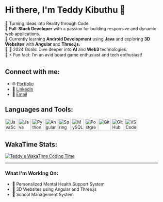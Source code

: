 # Hi there, I'm Teddy Kibuthu 👋

🔹 Turning Ideas into Reality through Code.  
🔹 **Full-Stack Developer** with a passion for building responsive and dynamic web applications.  
🔹 Currently learning **Android Development** using **Java** and exploring **3D Websites** with **Angular** and **Three.js**.  
🔹 📅 2024 Goals: Dive deeper into **AI** and **Web3** technologies.  
🔹 ⚡ Fun fact: I’m an avid board game enthusiast and tech enthusiast!

## Connect with me:
- 🌐 [Portfolio](https://teddy-portfolio.vercel.app/)
- 💼 [LinkedIn](www.linkedin.com/in/teddy-kibuthu-926959287)
- 📧 [Email](mailto:kibuthuteddy@gmail.com)

## Languages and Tools:
<p align="left">
  <!-- Languages -->
  <img src="https://img.icons8.com/color/48/000000/javascript.png" alt="JavaScript" width="40" height="40"/>
  <img src="https://img.icons8.com/color/48/000000/java-coffee-cup-logo.png" alt="Java" width="40" height="40"/>
  <img src="https://img.icons8.com/color/48/000000/python.png" alt="Python" width="40" height="40"/>
  <!-- Frameworks -->
  <img src="https://img.icons8.com/color/48/000000/angularjs.png" alt="Angular" width="40" height="40"/>
  <img src="https://img.icons8.com/color/48/000000/spring-logo.png" alt="Spring Boot" width="40" height="40"/>
  <!-- Databases -->
  <img src="https://img.icons8.com/color/48/000000/mysql-logo.png" alt="MySQL" width="40" height="40"/>
  <img src="https://img.icons8.com/color/48/000000/postgreesql.png" alt="PostgreSQL" width="40" height="40"/>
  <!-- Tools -->
  <img src="https://img.icons8.com/color/48/000000/git.png" alt="Git" width="40" height="40"/>
  <img src="https://img.icons8.com/color/48/000000/github.png" alt="GitHub" width="40" height="40"/>
  <img src="https://img.icons8.com/color/48/000000/visual-studio-code-2019.png" alt="VS Code" width="40" height="40"/>
</p>

## WakaTime Stats:
<!-- Wakatime integration -->
[![Teddy's WakaTime Coding Time](https://wakatime.com/badge/user/17f4f664-ac11-40f6-8259-8d0c26838a2d.svg)](https://wakatime.com/Bigted)



---

### What I'm Working On:
- 🌱 Personalized Mental Health Support System
- 🚀 3D Websites using Angular and Three.js
- 🎯 School Management System
